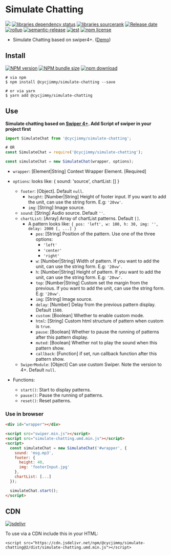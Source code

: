 # Simulate Chatting

![][workflows-badge-image]
[![libraries dependency status][libraries-status-image]][libraries-status-url]
[![libraries sourcerank][libraries-sourcerank-image]][libraries-sourcerank-url]
[![Release date][release-date-image]][release-url]
[![rollup][rollup-image]][rollup-url]
[![semantic-release][semantic-image]][semantic-url]
[![jest][jest-image]][jest-url]
[![npm license][license-image]][download-url]

* Simulate Chatting based on swiper4+. ([Demo][github-pages-url])

## Install
[![NPM version][npm-image]][npm-url]
[![NPM bundle size][npm-bundle-size-image]][npm-url]
[![npm download][download-image]][download-url]

```shell
# via npm
$ npm install @cycjimmy/simulate-chatting --save

# or via yarn
$ yarn add @cycjimmy/simulate-chatting
```

## Use
**Simulate chatting based on [Swiper 4+](https://github.com/nolimits4web/Swiper). Add Script of swiper in your project first**

```javascript
import SimulateChat from '@cycjimmy/simulate-chatting';

# OR
const SimulateChat = require('@cycjimmy/simulate-chatting');
```

```javascript
const simulateChat = new SimulateChat(wrapper, options);
```

* `wrapper`: [Element|String] Context Wrapper Element. [Required]
* `options`: looks like: { sound: 'source', chartList: [] }
  * `footer`: [Object]. Default `null`.
    * `height`: [Number|String] Height of footer input. If you want to add the unit, can use the string form. E.g: `'20vw'`.
    * `img`: [String] Image source.
  * `sound`: [String] Audio source. Default `''`.
  * `chartList`: [Array] Array of chartList patterns. Default `[]`.
    * A pattern looks like: `{ pos: 'left', w: 100, h: 30, img: '', delay: 2000 [, ...] }`
      * `pos`: [String] Position of the pattern. Use one of the three options:
        * `'left'`
        * `'center'`
        * `'right'`
      * `w`: [Number|String] Width of pattern. If you want to add the unit, can use the string form. E.g: `'20vw'`.
      * `h`: [Number|String] Height of pattern. If you want to add the unit, can use the string form. E.g: `'20vw'`.
      * `top`: [Number|String] Custom set the margin from the previous. If you want to add the unit, can use the string form. E.g: `'20vw'`.
      * `img`: [String] Image source.
      * `delay`: [Number] Delay from the previous pattern display. Default `1500`.
      * `custom`: [Boolean] Whether to enable custom mode.
      * `html`: [String] Custom html structure of pattern when custom is `true`.
      * `pause`: [Boolean] Whether to pause the running of patterns after this pattern display.
      * `muted`: [Boolean] Whether not to play the sound when this pattern show.
      * `callback`: [Function] if set, run callback function after this pattern show.
  * `SwiperModule`: [Object] Can use custom Swiper. Note the version to 4+. Default `null`.


* Functions:
  * `start()`: Start to display patterns.
  * `pause()`: Pause the running of patterns.
  * `reset()`: Reset patterns.

### Use in browser
```html
<div id="wrapper"></div>

<script src="swiper.min.js"></script>
<script src="simulate-chatting.umd.min.js"></script>
<script>
  const simulateChat = new SimulateChat('#wrapper', {
    sound: 'msg.mp3',
    footer: {
      height: 40,
      img: 'footerInput.jpg'
    },
    chartList: [...]
  });

  simulateChat.start();
</script>
```

## CDN
[![jsdelivr][jsdelivr-image]][jsdelivr-url]

To use via a CDN include this in your HTML:
```text
<script src="https://cdn.jsdelivr.net/npm/@cycjimmy/simulate-chatting@2/dist/simulate-chatting.umd.min.js"></script>
```

<!-- Links: -->
[npm-image]: https://img.shields.io/npm/v/@cycjimmy/simulate-chatting
[npm-url]: https://npmjs.org/package/@cycjimmy/simulate-chatting
[npm-bundle-size-image]: https://img.shields.io/bundlephobia/min/@cycjimmy/simulate-chatting

[download-image]: https://img.shields.io/npm/dt/@cycjimmy/simulate-chatting
[download-url]: https://npmjs.org/package/@cycjimmy/simulate-chatting

[jsdelivr-image]: https://img.shields.io/jsdelivr/npm/hy/@cycjimmy/simulate-chatting
[jsdelivr-url]: https://www.jsdelivr.com/package/npm/@cycjimmy/simulate-chatting

[workflows-badge-image]: https://github.com/cycjimmy/simulate-chatting/workflows/Test%20CI/badge.svg

[libraries-status-image]: https://img.shields.io/librariesio/release/npm/@cycjimmy/simulate-chatting
[libraries-sourcerank-image]: https://img.shields.io/librariesio/sourcerank/npm/@cycjimmy/simulate-chatting
[libraries-status-url]: https://libraries.io/github/cycjimmy/simulate-chatting
[libraries-sourcerank-url]: https://libraries.io/npm/@cycjimmy%2Fsimulate-chatting

[release-date-image]: https://img.shields.io/github/release-date/cycjimmy/simulate-chatting
[release-url]: https://github.com/cycjimmy/simulate-chatting/releases

[rollup-image]: https://img.shields.io/github/package-json/dependency-version/cycjimmy/simulate-chatting/dev/rollup
[rollup-url]: https://github.com/rollup/rollup

[semantic-image]: https://img.shields.io/badge/%20%20%F0%9F%93%A6%F0%9F%9A%80-semantic--release-e10079.svg
[semantic-url]: https://github.com/semantic-release/semantic-release

[jest-image]: https://img.shields.io/badge/tested_with-jest-99424f.svg
[jest-url]: https://github.com/facebook/jest

[license-image]: https://img.shields.io/npm/l/@cycjimmy/simulate-chatting

[github-pages-url]: https://cycjimmy.github.io/simulate-chatting/
